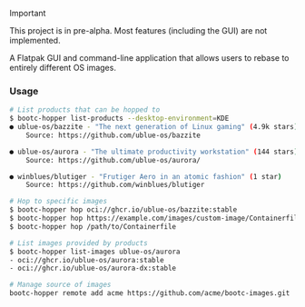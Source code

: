 > [!IMPORTANT]  
> This project is in pre-alpha. Most features (including the GUI) are not implemented.

A Flatpak GUI and command-line application that allows users to rebase to entirely different OS images.

### Usage

```bash
# List products that can be hopped to
$ bootc-hopper list-products --desktop-environment=KDE
● ublue-os/bazzite - "The next generation of Linux gaming" (4.9k stars)
    Source: https://github.com/ublue-os/bazzite

● ublue-os/aurora - "The ultimate productivity workstation" (144 stars)
    Source: https://github.com/ublue-os/aurora/

● winblues/blutiger - "Frutiger Aero in an atomic fashion" (1 star)
    Source: https://github.com/winblues/blutiger

# Hop to specific images
$ bootc-hopper hop oci://ghcr.io/ublue-os/bazzite:stable
$ bootc-hopper hop https://example.com/images/custom-image/Containerfile
$ bootc-hopper hop /path/to/Containerfile

# List images provided by products
$ bootc-hopper list-images ublue-os/aurora
- oci://ghcr.io/ublue-os/aurora:stable
- oci://ghcr.io/ublue-os/aurora-dx:stable

# Manage source of images
bootc-hopper remote add acme https://github.com/acme/bootc-images.git
```

